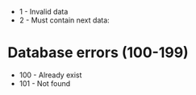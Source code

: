 - 1 - Invalid data
- 2 - Must contain next data:
# Database errors (100-199)
- 100 - Already exist
- 101 - Not found